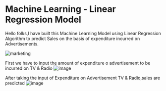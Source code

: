 # Machine Learning - Linear Regression Model
Hello folks,I have built this Machine Learning Model using Linear Regression Algorithm to predict Sales on the basis of expenditure incurred on Advertisements. 

![marketing](https://user-images.githubusercontent.com/102470567/180485715-b08e9f43-ba13-4e14-b5dc-3833d9023c77.jpg)

First we have to input the amount of expenditure o advertisement to be incurred on TV & Radio
![image](https://user-images.githubusercontent.com/102470567/181919158-d58bcc7a-e9e3-4dad-af79-b4164ef2dc93.png)

After taking the input of Expenditure on Advertisement TV & Radio,sales are predicted
![image](https://user-images.githubusercontent.com/102470567/181919164-7c3382e2-0689-4d90-9042-0923ad17426b.png)



